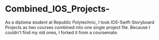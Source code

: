 # Combined_IOS_Projects-
As a diploma student at Republic Polytechnic, I took IOS-Swift-Storyboard Projects as two courses combined into one single project file. Because I couldn't find my old ones, I forked it from a coursemate.
